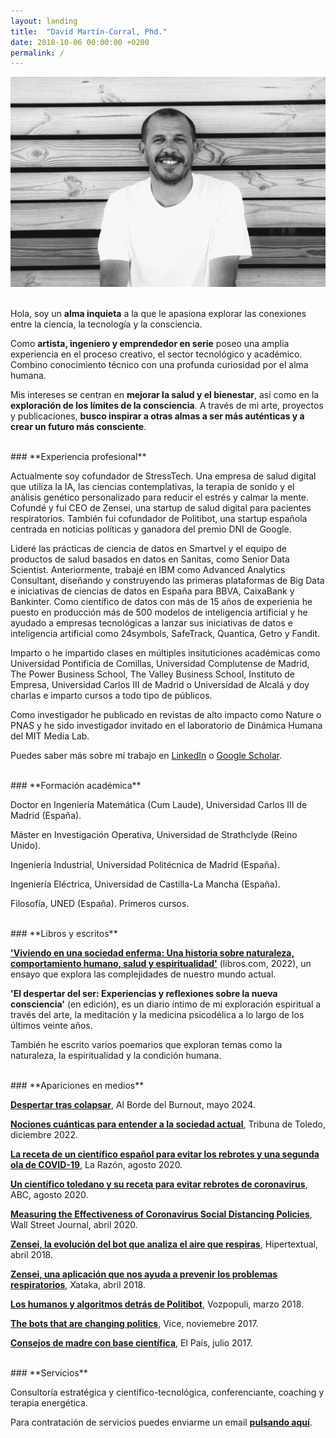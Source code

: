 ```yaml
---
layout: landing
title:  "David Martín-Corral, Phd."
date: 2018-10-06 00:00:00 +0200
permalink: /
---
```


![David Martín-Corral](/assets/img/David.jpg)
<br>
<br>

Hola, soy un **alma inquieta** a la que le apasiona explorar las conexiones entre la ciencia, la tecnología y la consciencia.

Como **artista, ingeniero y emprendedor en serie** poseo una amplia experiencia en el proceso creativo, el sector tecnológico y académico. Combino conocimiento técnico con una profunda curiosidad por el alma humana.

Mis intereses se centran en **mejorar la salud y el bienestar**, así como en la **exploración de los límites de la consciencia**. A través de mi arte, proyectos y publicaciones, **busco inspirar a otras almas a ser más auténticas y a crear un futuro más consciente**.

<br>
### **Experiencia profesional**

Actualmente soy cofundador de StressTech. Una empresa de salud digital que utiliza la IA, las ciencias contemplativas, la terapia de sonido y el análisis genético personalizado para reducir el estrés y calmar la mente. Cofundé y fui CEO de Zensei, una startup de salud digital para pacientes respiratorios. También fui cofundador de Politibot, una startup española centrada en noticias políticas y ganadora del premio DNI de Google. 

Lideré las prácticas de ciencia de datos en Smartvel y el equipo de productos de salud basados en datos en Sanitas, como Senior Data Scientist. Anteriormente, trabajé en IBM como Advanced Analytics Consultant, diseñando y construyendo las primeras plataformas de Big Data e iniciativas de ciencias de datos en España para BBVA, CaixaBank y Bankinter. Como científico de datos con más de 15 años de experienia he puesto en producción más de 500 modelos de inteligencia artificial y he ayudado a empresas tecnológicas a lanzar sus iniciativas de datos e inteligencia artificial como 24symbols, SafeTrack, Quantica, Getro y Fandit.

Imparto o he impartido clases en múltiples insituticiones académicas como Universidad Pontificia de Comillas, Universidad Complutense de Madrid, The Power Business School, The Valley Business School, Instituto de Empresa, Universidad Carlos III de Madrid o Universidad de Alcalá y doy charlas e imparto cursos a todo tipo de públicos.

Como investigador he publicado en revistas de alto impacto como Nature o PNAS y he sido investigador invitado en el laboratorio de Dinámica Humana del MIT Media Lab.

Puedes saber más sobre mí trabajo en [LinkedIn](https://www.linkedin.com/in/davidmartincorralcalvo/) o [Google Scholar](https://scholar.google.com/citations?user=iQ2rQNkAAAAJ&hl=en).

<br>
### **Formación académica**

Doctor en Ingeniería Matemática (Cum Laude), Universidad Carlos III de Madrid (España).

Máster en Investigación Operativa, Universidad de Strathclyde (Reino Unido).

Ingeniería Industrial, Universidad Politécnica de Madrid (España).

Ingeniería Eléctrica, Universidad de Castilla-La Mancha (España).  

Filosofía, UNED (España). Primeros cursos.

<br>
### **Libros y escritos**

**['Viviendo en una sociedad enferma: Una historia sobre naturaleza, comportamiento humano, salud y espiritualidad'](https://libros.com/comprar/covid-19-viviendo-en-una-sociedad-enferma/)** (libros.com, 2022), un ensayo que explora las complejidades de nuestro mundo actual. 

**'El despertar del ser: Experiencias y reflexiones sobre la nueva consciencia'** (en edición), es un diario íntimo de mi exploración espiritual a través del arte, la meditación y la medicina psicodélica a lo largo de los últimos veinte años.

También he escrito varios poemarios que exploran temas como la naturaleza, la espiritualidad y la condición humana.

<br>
### **Apariciones en medios**

**[Despertar tras colapsar](https://open.spotify.com/episode/59KAv9UTAkd5BQsDvl56ww)**, Al Borde del Burnout, mayo 2024.

**[Nociones cuánticas para entender a la sociedad actual](https://www.latribunadetoledo.es/Noticia/Z4F631007-E3B7-2503-D2EEC6ECB263F23F/202212/Nociones-cuanticas-para-entender-a-la-sociedad-actual)**, Tribuna de Toledo, diciembre 2022.

**[La receta de un científico español para evitar los rebrotes y una segunda ola de COVID-19](https://www.larazon.es/sociedad/20200809/4dbtletasne3fmenpvw6fwnk6a.html)**, La Razón, agosto 2020.


**[Un científico toledano y su receta para evitar rebrotes de coronavirus](https://www.abc.es/espana/castilla-la-mancha/toledo/abci-cientifico-toledano-y-receta-para-evitar-rebrotes-202008092022_noticia.html)**, ABC, agosto 2020.

**[Measuring the Effectiveness of Coronavirus Social Distancing Policies](https://www.wsj.com/articles/measuring-the-effectiveness-of-coronavirus-social-distancing-policies-01586547592)**, Wall Street Journal, abril 2020.

**[Zensei, la evolución del bot que analiza el aire que respiras](https://hipertextual.com/2018/04/zensei-app-ambiente)**, Hipertextual, abril 2018.

**[Zensei, una aplicación que nos ayuda a prevenir los problemas respiratorios](https://www.xatakamovil.com/aplicaciones/zensei-una-aplicacion-que-nos-ayuda-a-prevenir-los-problemas-respiratorios)**, Xataka, abril 2018.

**[Los humanos y algoritmos detrás de Politibot](https://www.vozpopuli.com/economia-y-finanzas/startups/humanos-algoritmos-detras-Politibot-chatbot-startup-telegram-inteligencia-artificial_0_1096691048.html)**, Vozpopuli, marzo 2018.

**[The bots that are changing politics](https://www.vice.com/en/article/mb37k4/twitter-facebook-google-bots-misinformation-changing-politics)**, Vice, noviemebre 2017.

**[Consejos de madre con base científica](https://elpais.com/elpais/2017/07/12/talento_digital/1499880554_103986.html)**, El País, julio 2017.

<br>
### **Servicios**

Consultoría estratégica y científico-tecnológica, conferenciante, coaching y terapia energética.

Para contratación de servicios puedes enviarme un email [**pulsando aquí**](mailto:dmartincc84@gmail.com).

<br>
<br>
